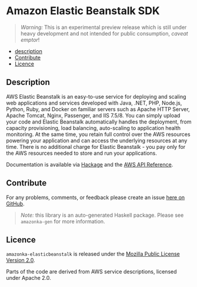 # Amazon Elastic Beanstalk SDK

> _Warning:_ This is an experimental preview release which is still under heavy development and not intended for public consumption, _caveat emptor_!

* [description](#description)
* [Contribute](#contribute)
* [Licence](#licence)

## Description

AWS Elastic Beanstalk is an easy-to-use service for deploying and scaling web
applications and services developed with Java, .NET, PHP, Node.js, Python,
Ruby, and Docker on familiar servers such as Apache HTTP Server, Apache
Tomcat, Nginx, Passenger, and IIS 7.5/8. You can simply upload your code and
Elastic Beanstalk automatically handles the deployment, from capacity
provisioning, load balancing, auto-scaling to application health monitoring.
At the same time, you retain full control over the AWS resources powering
your application and can access the underlying resources at any time. There
is no additional charge for Elastic Beanstalk - you pay only for the AWS
resources needed to store and run your applications.

Documentation is available via [Hackage](http://hackage.haskell.org/package/amazonka-elasticbeanstalk)
and the [AWS API Reference](http://docs.aws.amazon.com/elasticbeanstalk/latest/api/Welcome.html).


## Contribute

For any problems, comments, or feedback please create an issue [here on GitHub](https://github.com/brendanhay/amazonka/issues).

> _Note:_ this library is an auto-generated Haskell package. Please see `amazonka-gen` for more information.


## Licence

`amazonka-elasticbeanstalk` is released under the [Mozilla Public License Version 2.0](http://www.mozilla.org/MPL/).

Parts of the code are derived from AWS service descriptions, licensed under Apache 2.0.

